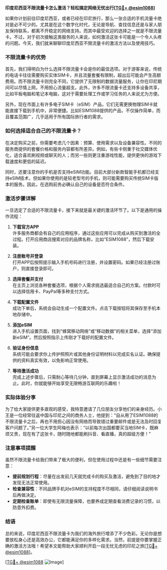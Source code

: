 **印度尼西亚不限流量卡怎么激活？轻松搞定网络无忧出行[[TG💪+ @esim1088](https://t.me/s/esim1088)]**

如果你计划前往印度尼西亚，或者已经在印尼旅行，那么一张合适的手机流量卡绝对是必不可少的。尤其是在这个数字化时代，无论是导航、查找信息还是与家人朋友保持联系，都离不开稳定的网络支持。而其中最受欢迎的选择之一就是不限流量卡。不过，对于初次接触这类服务的人来说，如何激活这张卡可能是一个令人头疼的问题。今天，我们就来聊聊印度尼西亚不限流量卡的激活方法以及使用技巧。

### 不限流量卡的优势

首先，我们得明白为什么选择不限流量卡会是你的最佳选项。对于游客来说，传统的电话卡往往需要购买实体SIM卡，并且流量套餐有限制，超出后可能会产生高额费用。而不限流量卡则完全不同，它提供了无限制的数据流量服务，让你在印尼期间可以尽情上网，不用担心流量超支。此外，许多不限流量卡还支持多设备共享，比如平板电脑和笔记本电脑，这对于需要处理工作或学习任务的人来说尤为方便。

另外，现在市面上有许多电子SIM卡（eSIM）产品，它们无需更换物理SIM卡就能直接下载到手机中，非常便捷。比如ESIM1088提供的产品，不仅操作简单，而且覆盖范围广，几乎适用于所有国际旅行者的需求。

### 如何选择适合自己的不限流量卡？

在决定购买之前，你需要考虑几个因素：预算、使用需求以及设备兼容性。不同的服务商提供的套餐价格和服务内容都有所差异。例如，有些卡侧重于社交媒体优化，适合喜欢刷视频或聊天的人；而另一些则更注重游戏性能，提供更快的游戏下载速度和更低的延迟。

同时，还要注意你的手机是否支持eSIM功能。目前大部分新款智能手机都已经支持eSIM技术，但如果你使用的是较老型号的手机，则可能需要购买传统SIM卡版本的服务。因此，在选购前务必确认自己的设备是否符合条件。

### 激活步骤详解

一旦选定了合适的不限流量卡，接下来就是最关键的激活环节了。以下是通用的操作流程：

1. **下载官方APP**  
   许多服务商都会有自己的应用程序，通过这些应用可以完成从购买到激活的全过程。打开应用商店搜索对应的品牌名称，比如“ESIM1088”，然后下载安装。

2. **注册账号并登录**  
   打开APP后按照提示输入手机号码进行注册，并设置密码。如果已经注册过账户，则直接登录即可。

3. **选择套餐并支付**  
   在主页上浏览各种套餐选项，根据个人需求挑选最适合自己的方案。付款时可以选择信用卡、PayPal等多种支付方式。

4. **下载配置文件**  
   成功下单后，系统会自动生成一个配置文件。点击下载按钮将其保存至手机本地存储中。

5. **添加eSIM**  
   进入手机设置页面，找到“蜂窝移动网络”或“移动数据”的相关菜单，选择“添加新eSIM”。然后按照指示上传刚才下载好的配置文件。

6. **验证身份信息**  
   系统可能会要求你上传护照照片或其他身份证明材料以完成实名认证。确保提供的资料真实有效，以免影响正常使用。

7. **等待激活成功**  
   完成上述步骤后，只需耐心等待几分钟，直到屏幕上显示激活成功的消息为止。此时，你就能够开始享受无限畅游互联网的乐趣啦！

### 实际体验分享

为了给大家提供更多直观的感受，我特意邀请了几位朋友分享他们的亲身经历。小王是一位经常往返中国与印尼之间的商务人士，他提到：“自从用了ESIM1088的不限流量卡之后，再也不用担心因没有网络而导致错过重要邮件或是无法及时回复客户问题了。”另一位大学生阿梅也表示：“以前每次出国都要买当地SIM卡，既麻烦又贵，现在有了这张卡，随时随地都能刷抖音、看直播，真的超级方便！”

### 注意事项提醒

虽然不限流量卡给我们带来了极大的便利，但在使用过程中还是有一些细节需要注意：

- **提前规划行程**：尽量在出发前几天就完成卡的购买及激活，避免到了目的地才发现无法正常使用。
- **检查兼容性**：不同品牌手机对eSIM的支持程度不尽相同，请仔细阅读说明书后再做决定。
- **定期检查账单**：即使有无限流量保障，也要养成定期查看消费记录的习惯，以防意外扣费。

### 结语

总的来说，印度尼西亚不限流量卡为我们的海外旅行增添了不少色彩。无论你是想要放松身心还是高效办公，它都能满足你的多样化需求。当然，前提是你要掌握正确的激活方法哦！希望本文能帮助大家顺利开启一段无忧无虑的印尼之旅[[TG💪+ @esim1088](https://t.me/s/esim1088)]。

[[TG💪+ @esim1088](https://t.me/s/esim1088) ![Image](https://i.postimg.cc/4NQfJmqS/Snipaste-2025-05-13-00-14-12.png)]